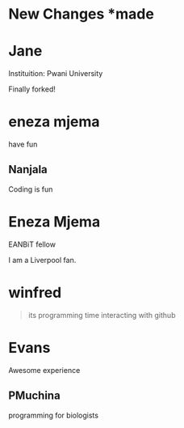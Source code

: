 
# New Changes *made

# Jane


Instituition: Pwani University

Finally forked!



# eneza mjema

have fun

## Nanjala ##


Coding is fun

# Eneza Mjema

EANBiT fellow

I am a Liverpool fan.


# winfred
> its programming time 
interacting with github


# Evans 
Awesome experience

## PMuchina
programming for biologists




